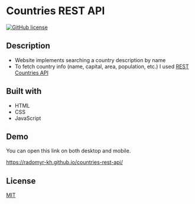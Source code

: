 # Countries REST API
[![GitHub license](https://img.shields.io/github/license/Radomyr-kh/countries-rest-api?label=license)](https://github.com/Radomyr-kh/countries-rest-api/blob/main/LICENSE.md)

## Description
- Website implements searching a country description by name
- To fetch country info (name, capital, area, population, etc.) I used [REST Countries API](https://restcountries.com/)

## Built with 
- HTML
- CSS
- JavaScript

## Demo
You can open this link on both desktop and mobile.

https://radomyr-kh.github.io/countries-rest-api/

## License
[MIT](https://choosealicense.com/licenses/mit/)
